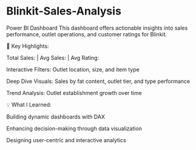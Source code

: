 # Blinkit-Sales-Analysis
Power BI  Dashboard
This dashboard offers actionable insights into sales performance, outlet operations, and customer ratings for Blinkit.

🎯 Key Highlights:

Total Sales: | Avg Sales: | Avg Rating:

Interactive Filters: Outlet location, size, and item type

Deep Dive Visuals: Sales by fat content, outlet tier, and type performance

Trend Analysis: Outlet establishment growth over time


💡 What I Learned:

Building dynamic dashboards with DAX

Enhancing decision-making through data visualization

Designing user-centric and interactive analytics
